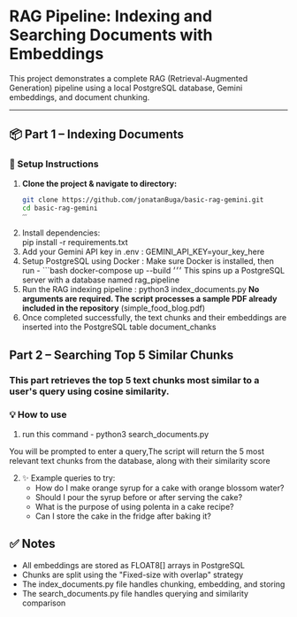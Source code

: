 # RAG Pipeline: Indexing and Searching Documents with Embeddings

This project demonstrates a complete RAG (Retrieval-Augmented Generation) pipeline using a local PostgreSQL database, Gemini embeddings, and document chunking.

---

## 📦 Part 1 – Indexing Documents

### 🧱 Setup Instructions
1. **Clone the project & navigate to directory:**
   ```bash
   git clone https://github.com/jonatanBuga/basic-rag-gemini.git
   cd basic-rag-gemini 
   ׳׳׳ 
2. Install dependencies:  
    pip install -r requirements.txt 
3. Add your Gemini API key in .env : 
    GEMINI_API_KEY=your_key_here 
4. Setup PostgreSQL using Docker : 
    Make sure Docker is installed, then run - 
        ```bash
        docker-compose up --build
        ׳׳׳ 
    This spins up a PostgreSQL server with a database named rag_pipeline
5. Run the RAG indexing pipeline : 
    python3 index_documents.py 
    **No arguments are required. The script processes a sample PDF already included in the repository** (simple_food_blog.pdf)
6. Once completed successfully, the text chunks and their embeddings are inserted into the PostgreSQL table document_chanks


## Part 2 – Searching Top 5 Similar Chunks
### This part retrieves the top 5 text chunks most similar to a user's query using cosine similarity. 

### 💡 How to use
1. run this command - python3 search_documents.py

You will be prompted to enter a query,The script will return the 5 most relevant text chunks from the database, along with their similarity score 

2. ✨ Example queries to try: 
    * How do I make orange syrup for a cake with orange blossom water?
    * Should I pour the syrup before or after serving the cake?
    * What is the purpose of using polenta in a cake recipe?
    * Can I store the cake in the fridge after baking it?

## ✅ Notes
* All embeddings are stored as FLOAT8[] arrays in PostgreSQL
* Chunks are split using the "Fixed-size with overlap" strategy
* The index_documents.py file handles chunking, embedding, and storing
* The search_documents.py file handles querying and similarity comparison





